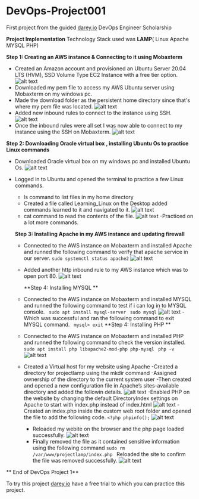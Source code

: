 # DevOps-Project001
First project from the guided [darey.io](https://www.darey.io) DevOps Engineer Scholarship 

**Project Implementation**
Technology Stack used was **LAMP**( Linux Apache MYSQL PHP)

**Step 1: Creating an AWS instance & Connecting to it using Mobaxterm**
- Created an Amazon account and provisioned an Ubuntu Server 20.04 LTS (HVM), SSD Volume Type EC2 Instance with a free tier option.
 ![alt text](https://github.com/Ellawangari/DevOps-Project001/blob/main/Images/amazon%20instance%201.PNG)
- Downloaded my pem file to access my  AWS Ubuntu server using Mobaxterm on my windows pc.
- Made the download folder as the persistent home directory since that's where my pem file was located.
 ![alt text](https://github.com/Ellawangari/DevOps-Project001/blob/main/Images/mobaxterm1.PNG)
- Added new inbound rules to connect to the instance using SSH.
 ![alt text](https://github.com/Ellawangari/DevOps-Project001/blob/main/Images/aws%204.PNG)
- Once the inbound rules were all set I was now able to connect to my instance using the SSH on Mobaxterm.
 ![alt text](https://github.com/Ellawangari/DevOps-Project001/blob/main/Images/mobaxterm2.PNG)
 
**Step 2: Downloading Oracle virtual box , installing Ubuntu Os to practice Linux commands**
- Downloaded Oracle virtual box on my windows pc and installed Ubuntu Os.
  ![alt text](https://github.com/Ellawangari/DevOps-Project001/blob/main/Images/ubuntu1.PNG)
- Logged in to Ubuntu and opened the terminal to practice a few Linux commands.
   - ls command to list files in my home directory
   - Created a  file called Learning_Linux on the Desktop added commands learned to it and navigated to it.
    ![alt text](https://github.com/Ellawangari/DevOps-Project001/blob/main/Images/ubuntu4.PNG)
   - cat command to read the contents of the file.
        ![alt text](https://github.com/Ellawangari/DevOps-Project001/blob/main/Images/ubuntu5.PNG)
   -Practiced on a lot more commands.
   
   **Step 3: Installing Apache in my AWS instance and updating firewall**
   - Connected to the AWS instance on Mobaxterm and installed Apache  and runned the following command to verify that apache service in our server.
       `sudo systemctl status apache2`
      ![alt text](https://github.com/Ellawangari/DevOps-Project001/blob/main/Images/mobaxterm3.PNG)
   - Added another  http inbound rule  to my AWS instance which was to open port 80.
      ![alt text](https://github.com/Ellawangari/DevOps-Project001/blob/main/Images/aws%204.PNG)
      
     **Step 4: Installing MYSQL **
  - Connected to the AWS instance on Mobaxterm and installed MYSQL  and runned the following command to test if i can log in to MYSQL console.
   ` sudo apt install mysql-server`
    ` sudo mysql`
     ![alt text](https://github.com/Ellawangari/DevOps-Project001/blob/main/Images/mobaxterm4.PNG)
   -Which was successful and ran the following command to exit MYSQL command.
      ` mysql> exit`
    **Step 4: Installing PHP **
  - Connected to the AWS instance on Mobaxterm and installed PHP  and runned the following command to check the version installed.
   ` sudo apt install php libapache2-mod-php php-mysql`  ` php -v`
       ![alt text](https://github.com/Ellawangari/DevOps-Project001/blob/main/Images/mobaxterm5.PNG)
  - Created a Virtual host for my website using Apache
    -Created a directory for projectlamp using the mkdir command
    -Assigned ownership of the directory to the current system user
    -Then created and opened a new configuration file in Apache’s sites-available directory and added the followin details.
     ![alt text](https://github.com/Ellawangari/DevOps-Project001/blob/main/Images/mobaxterm6.PNG)
    -Enabled PHP on the website by changing the default DirectoryIndex settings on Apache to start with index.php instead of index.html
      ![alt text](https://github.com/Ellawangari/DevOps-Project001/blob/main/Images/mobaxterm7.PNG)
    -Created an index.php inside the custom web root folder and opened the file to add the following code.
     `<?php
phpinfo();`
       ![alt text](https://github.com/Ellawangari/DevOps-Project001/blob/main/Images/mobaxterm8.PNG)
     - Reloaded my webite on the browser and the php page loaded successfully.
     ![alt text](https://github.com/Ellawangari/DevOps-Project001/blob/main/Images/phppage.PNG)
     - Finally removed the file as it contained sensitive information using the following command  `sudo rm /var/www/projectlamp/index.php `
     Reloaded the site to confirm the file was removed successfully.
        ![alt text](https://github.com/Ellawangari/DevOps-Project001/blob/main/Images/phppage2.PNG)

**
End of DevOps Project 1**

To try this project  [darey.io](https://www.darey.io) have a free trial to which you can practice this project.
